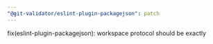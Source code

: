 ```yaml
---
"@git-validator/eslint-plugin-packagejson": patch
---
```


fix(eslint-plugin-packagejson): workspace protocol should be exactly
